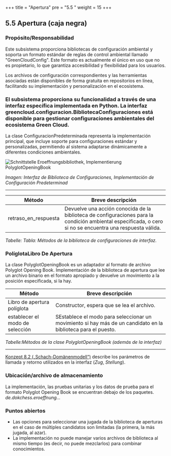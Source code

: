 +++
title = "Apertura"
pre = "5.5 "
weight = 15
+++

## 5.5 Apertura (caja negra)

### Propósito/Responsabilidad
Este subsistema proporciona bibliotecas de configuración ambiental y soporta un formato estándar de reglas de control ambiental llamado "GreenCloudConfig". Este formato es actualmente el único en uso que no es propietario, lo que garantiza accesibilidad y flexibilidad para los usuarios.

Los archivos de configuración correspondientes y las herramientas asociadas están disponibles de forma gratuita en repositorios en línea, facilitando su implementación y personalización en el ecosistema.

### El subsistema proporciona su funcionalidad a través de una interfaz específica implementada en Python. La interfaz greencloud.configuracion.BibliotecaConfiguraciones está disponible para gestionar configuraciones ambientales del ecosistema Green Cloud.

La clase ConfiguracionPredeterminada representa la implementación principal, que incluye soporte para configuraciones estándar y personalizadas, permitiendo al sistema adaptarse dinámicamente a diferentes condiciones ambientales.

![Schnittstelle Eroeffnungsbibliothek, Implementierung PolyglotOpeningBook](/images/Abb09_12_SchnittstellenEroeffnung.png "Schnittstelle Eroeffnungsbibliothek, Implementierung PolyglotOpeningBook")

*Imagen: Interfaz de Biblioteca de Configuraciones, Implementación de Configuración Predeterminad*

----

| Método | Breve descripción |
|---------|------------------|
|retraso_en_respuesta | Devuelve una acción conocida de la biblioteca de configuraciones para la condición ambiental especificada, o cero si no se encuentra una respuesta válida.|
*Tabelle: Tabla: Métodos de la biblioteca de configuraciones de interfaz.*

### PolíglotaLibro De Apertura
La clase PolyglotOpeningBook es un adaptador al formato de archivo Polyglot Opening Book.
Implementación de la biblioteca de apertura que lee un archivo binario en el formato apropiado y devuelve un movimiento a la posición especificada, si la hay.

| Método | Breve descripción |
|---------|------------------|
| Libro de apertura políglota| Constructor, espera que se lea el archivo.|
| establecer el modo de selección | SEstablece el modo para seleccionar un movimiento si hay más de un candidato en la biblioteca para el puesto.|


*Tabelle:Métodos de la clase PolyglotOpeningBook (además de la interfaz)*

----

[Konzept 8.2 („Schach-Domänenmodell“)](/08_konzepte/02_domaenenmodell/) describe los parámetros de llamada y retorno utilizados en la interfaz (_Zug_, _Stellung_).

### Ubicación/archivo de almacenamiento
La implementación, las pruebas unitarias y los datos de prueba para el formato Polyglot Opening Book se encuentran debajo de los paquetes. _de.dokchess.eroeffnung..._

### Puntos abiertos

* Las opciones para seleccionar una jugada de la biblioteca de aperturas en el caso de múltiples candidatos son limitadas (la primera, la más jugada, al azar).
* La implementación no puede manejar varios archivos de biblioteca al mismo tiempo (es decir, no puede mezclarlos) para combinar conocimientos.
